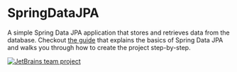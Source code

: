 # SpringDataJPA
A simple Spring Data JPA application that stores and retrieves data from the database. Checkout [the guide](https://www.jetbrains.com/idea/guide/tutorials/getting-started-spring-data-jpa/) that explains the basics of Spring Data JPA and walks you through how to create the project step-by-step. 

[![JetBrains team project](http://jb.gg/badges/team.svg)](https://confluence.jetbrains.com/display/ALL/JetBrains+on+GitHub)
